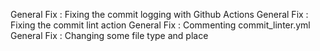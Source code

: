 General Fix : Fixing the commit logging with Github Actions
General Fix : Fixing the commit lint action
General Fix : Commenting commit_linter.yml
General Fix : Changing some file type and place
